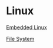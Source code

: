 # Linux

[Embedded Linux](Linux%20e204ca684d53414f96c93403919fc7d3/Embedded%20Linux%2016f95dff9be04c84b26d8c979d48a9af.md)

[File System](Linux%20e204ca684d53414f96c93403919fc7d3/File%20System%20266e17d8fff746f0bc28349b6ba64b87.md)